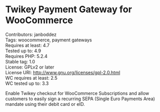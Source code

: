 # Twikey Payment Gateway for WooCommerce
Contributors: janboddez  
Tags: woocommerce, payment gateways  
Requires at least: 4.7  
Tested up to: 4.9  
Requires PHP: 5.2.4  
Stable tag: 1.0  
License: GPLv2 or later  
License URI: http://www.gnu.org/licenses/gpl-2.0.html  
WC requires at least: 2.5  
WC tested up to: 3.3  

Enable Twikey checkout for WooCommerce Subscriptions and allow customers to easily sign a recurring SEPA (Single Euro Payments Area) mandate using their debit card or eID.
